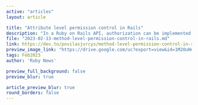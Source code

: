 ```yaml
---
active: "articles"
layout: article

title: "Attribute level permission control in Rails"
description: "In a Ruby on Rails API, authorization can be implemented at the controller level, action level, or attribute level."
file: "2023-02-13-method-level-permission-control-in-rails.md"
link: https://dev.to/povilasjurcys/method-level-permission-control-in-rails-4fl5 
preview_image_link: "https://drive.google.com/uc?export=view&id=1M2OuHdafxXxcCldN4Rh6H277XNZEcOOM"
tags: Feb2023
author: 'Ruby News'

preview_full_background: false
preview_blur: true

article_preview_blur: true
round_borders: false
---
```

